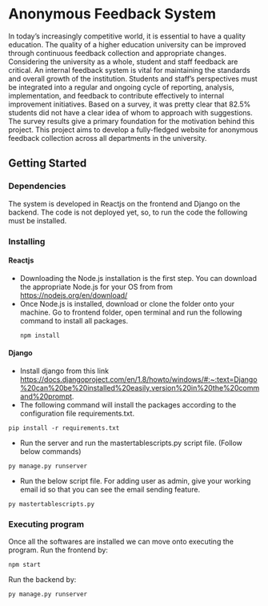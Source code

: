# Anonymous Feedback System

In today’s increasingly competitive world, it is essential to have a quality education. The quality of a higher education university can be improved through continuous feedback collection and appropriate changes. Considering the university as a whole, student and staff feedback are critical. An internal feedback system is vital for maintaining the standards and overall growth of the institution. Students and staff’s perspectives must be integrated into a regular and ongoing cycle of reporting, analysis, implementation, and feedback to contribute effectively to internal improvement initiatives. Based on a survey, it was pretty clear that 82.5% students did not have a clear idea of whom to approach with suggestions. The survey results give a primary foundation for the motivation behind this project. This project aims to develop a fully-fledged website for anonymous feedback collection across all departments in the university.

## Getting Started

### Dependencies

The system is developed in Reactjs on the frontend and Django on the backend. The code is not deployed yet, so, to run the code the following must be installed. 

### Installing

#### Reactjs
* Downloading the Node.js installation is the first step. You can download the appropriate Node.js for your OS from from https://nodejs.org/en/download/
* Once Node.js is installed, download or clone the folder onto your machine. Go to frontend folder, open terminal and run the following command to install all packages.
  ```
  npm install
  ```
#### Django
* Install django from this link https://docs.djangoproject.com/en/1.8/howto/windows/#:~:text=Django%20can%20be%20installed%20easily,version%20in%20the%20command%20prompt.
* The following command will install the packages according to the configuration file requirements.txt.
 ```
pip install -r requirements.txt
 ```
* Run the server and run the mastertablescripts.py script file. (Follow below commands)
```
py manage.py runserver
```
* Run the below script file. For adding user as admin, give your working email id so that you can see the email sending feature.
```
py mastertablescripts.py
```
### Executing program
Once all the softwares are installed we can move onto executing the program.
Run the frontend by:
```
npm start
````
Run the backend by:
```
py manage.py runserver
```

